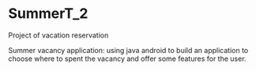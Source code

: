 # SummerT_2
Project of vacation reservation 

Summer vacancy application: using java android to build an application to choose where to spent the vacancy and offer some features for the user.
